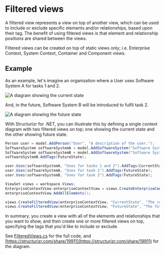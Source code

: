 # Filtered views

A filtered view represents a view on top of another view, which can be used to include or exclude specific elements and/or relationships, based upon their tag. The benefit of using filtered views is that element and relationship positions are shared between the views.

Filtered views can be created on top of static views only; i.e. Enterprise Context, System Context, Container and Component views.

## Example

As an example, let's imagine an organisation where a User uses Software System A for tasks 1 and 2.

![A diagram showing the current state](images/filtered-views-1.png)

And, in the future, Software System B will be introduced to fulfil task 2.

![A diagram showing the future state](images/filtered-views-2.png)

With Structurizr for .NET, you can illustrate this by defining a single context diagram with two filtered views on top; one showing the current state and the other showing future state.

```c#
Person user = model.AddPerson("User", "A description of the user.");
SoftwareSystem softwareSystemA = model.AddSoftwareSystem("Software System A", "A description of software system A.");
SoftwareSystem softwareSystemB = model.AddSoftwareSystem("Software System B", "A description of software system B.");
softwareSystemB.AddTags(FutureState);

user.Uses(softwareSystemA, "Uses for tasks 1 and 2").AddTags(CurrentState);
user.Uses(softwareSystemA, "Uses for task 1").AddTags(FutureState);
user.Uses(softwareSystemB, "Uses for task 2").AddTags(FutureState);

ViewSet views = workspace.Views;
EnterpriseContextView enterpriseContextView = views.CreateEnterpriseContextView("EnterpriseContext", "An example Enterprise Context diagram.");
enterpriseContextView.AddAllElements();

views.CreateFilteredView(enterpriseContextView, "CurrentState", "The current context.", FilterMode.Exclude, FutureState);
views.CreateFilteredView(enterpriseContextView, "FutureState", "The future state context after Software System B is live.", FilterMode.Exclude, CurrentState);
```

In summary, you create a view with all of the elements and relationships that you want to show, and then create one or more filtered views on top, specifying the tags that you'd like to include or exclude.

See [FilteredViews.cs](https://github.com/structurizr/dotnet/tree/master/AtlasEngine.Modelling.C5.Examples/FilteredViews.cs) for the full code, and [https://structurizr.com/share/19911](https://structurizr.com/share/19911) for the diagram.